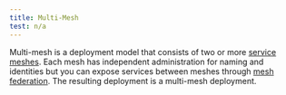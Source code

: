 ```yaml
---
title: Multi-Mesh
test: n/a
---
```


Multi-mesh is a deployment model that consists of two or more [service meshes](/pt-br/docs/reference/glossary/#service-mesh).
Each mesh has independent administration for naming and identities but you can
expose services between meshes through [mesh federation](/pt-br/docs/reference/glossary/#mesh-federation).
The resulting deployment is a multi-mesh deployment.
